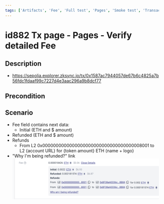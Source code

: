 ```yaml
---
tags: ['Artifacts', 'Fee', 'Full test', 'Pages', 'Smoke test', 'Transaction', 'Active']
---
```


# id882 Tx page - Pages - Verify detailed Fee

## Description
  - https://sepolia.explorer.zksync.io/tx/0x1587ac7944057de67b6c4825a7b56fdc1fdaaf99c7227d4e3aac296a9b8dcf77

## Precondition


## Scenario
- Fee field contains next data:
    - Initial (ETH and $ amount)
- Refunded (ETH and $ amount)
- Refunds
    - From L2 0x0000000000000000000000000000000000008001 to L2 \{account URL\} for \{token amount\} ETH (name + logo\}
- "Why I'm being refunded?" link
![Screenshot](../../../../static/img/Pages/Transaction%20page/id882.png)
